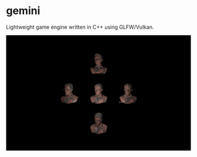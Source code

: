 # gemini

Lightweight game engine written in C++ using GLFW/Vulkan.

![snowden img](./misc/snowden.png?raw=true "render of snowden model by gemini")
